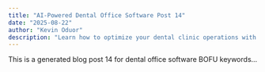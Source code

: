 ```yaml
---
title: "AI-Powered Dental Office Software Post 14"
date: "2025-08-22"
author: "Kevin Oduor"
description: "Learn how to optimize your dental clinic operations with software and AI tools."
---
```

This is a generated blog post 14 for dental office software BOFU keywords...
